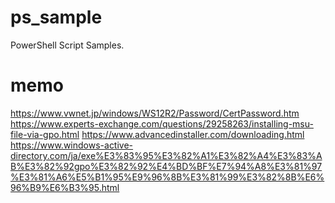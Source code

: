 # ps_sample

PowerShell Script Samples.

# memo
https://www.vwnet.jp/windows/WS12R2/Password/CertPassword.htm
https://www.experts-exchange.com/questions/29258263/installing-msu-file-via-gpo.html
https://www.advancedinstaller.com/downloading.html
https://www.windows-active-directory.com/ja/exe%E3%83%95%E3%82%A1%E3%82%A4%E3%83%AB%E3%82%92gpo%E3%82%92%E4%BD%BF%E7%94%A8%E3%81%97%E3%81%A6%E5%B1%95%E9%96%8B%E3%81%99%E3%82%8B%E6%96%B9%E6%B3%95.html
